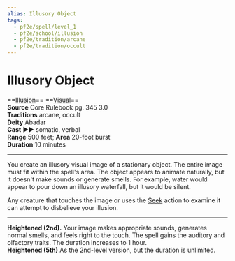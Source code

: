 ```yaml
---
alias: Illusory Object
tags:
  - pf2e/spell/level_1
  - pf2e/school/illusion
  - pf2e/tradition/arcane
  - pf2e/tradition/occult
---
```


# Illusory Object

==[Illusion](../../../Traits/Illusion.md)== ==[Visual](../../../Traits/Visual.md)==  
__Source__ Core Rulebook pg. 345 3.0  
**Traditions** arcane, occult  
**Deity** Abadar  
**Cast** ►► somatic, verbal  
**Range** 500 feet; **Area** 20-foot burst  
**Duration** 10 minutes

---

You create an illusory visual image of a stationary object. The entire image must fit within the spell's area. The object appears to animate naturally, but it doesn't make sounds or generate smells. For example, water would appear to pour down an illusory waterfall, but it would be silent.

Any creature that touches the image or uses the [Seek](../../../Rules/Actions/Seek.md) action to examine it can attempt to disbelieve your illusion.

---

**Heightened (2nd).** Your image makes appropriate sounds, generates normal smells, and feels right to the touch. The spell gains the auditory and olfactory traits. The duration increases to 1 hour.  
**Heightened (5th)** As the 2nd-level version, but the duration is unlimited.
